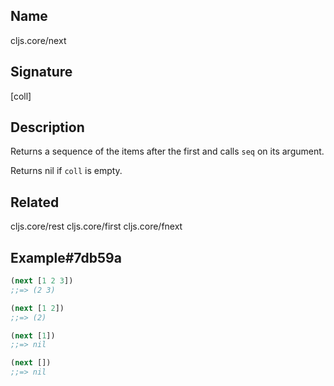 ## Name
cljs.core/next

## Signature
[coll]

## Description

Returns a sequence of the items after the first and calls `seq` on its argument.

Returns nil if `coll` is empty.

## Related
cljs.core/rest
cljs.core/first
cljs.core/fnext

## Example#7db59a

```clj
(next [1 2 3])
;;=> (2 3)

(next [1 2])
;;=> (2)

(next [1])
;;=> nil

(next [])
;;=> nil
```
